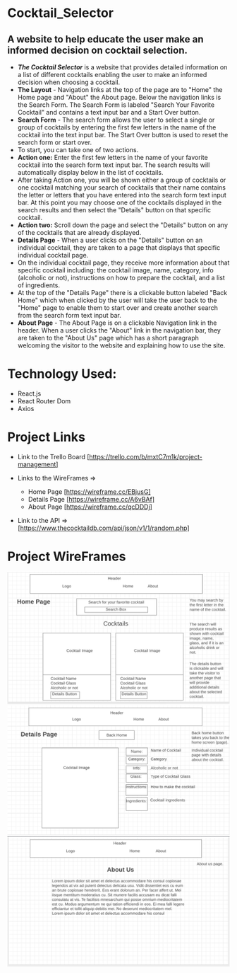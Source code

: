 # Cocktail_Selector
## A website to help educate the user make an informed decision on cocktail selection.
* **_The Cocktail Selector_** is a website that provides detailed information on a list of different cocktails enabling the user to make an informed decision when choosing a cocktail. 
* **The Layout** - Navigation links at the top of the page are to "Home" the Home page and "About" the About page. Below the navigation links is the Search Form. The Search Form is labeled "Search Your Favorite Cocktail" and contains a text input bar and a Start Over button.
* **Search Form** - The search form allows the user to select a single or group of cocktails by entering the first few letters in the name of the cocktail into the text input bar. The Start Over button is used to reset the search form or start over.
* To start, you can take one of two actions.
* **Action one:** Enter the first few letters in the name of your favorite cocktail into the search form text input bar. The search results will automatically display below in the list of cocktails.
* After taking Action one, you will be shown either a group of cocktails or one cocktail matching your search of cocktails that their name contains the letter or letters that you have entered into the search form text input bar. At this point you may choose one of the cocktails displayed in the search results and then select the "Details" button on that specific cocktail.
* **Action two:** Scroll down the page and select the "Details" button on any of the cocktails that are already displayed.
* **Details Page** - When a user clicks on the "Details" button on an individual cocktail, they are taken to a page that displays that specific individual cocktail page.
* On the individual cocktail page, they receive more information about that specific cocktail including: the cocktail image, name, category, info (alcoholic or not), instructions on how to prepare the cocktail, and a list of ingredients.
* At the top of the "Details Page" there is a clickable button labeled "Back Home" which when clicked by the user will take the user back to the "Home" page to enable them to start over and create another search from the search form text input bar.
* **About Page** - The About Page is on a clickable Navigation link in the header. When a user clicks the "About" link in the navigation bar, they are taken to the "About Us" page which has a short paragraph welcoming the visitor to the website and explaining how to use the site.

# Technology Used:
* React.js
* React Router Dom
* Axios

# Project Links
* Link to the Trello Board [https://trello.com/b/mxtC7m1k/project-management] 

* Links to the WireFrames => 
  * Home Page [https://wireframe.cc/EBjusG]  
  * Details Page [https://wireframe.cc/A6vBAf]  
  * About Page [https://wireframe.cc/qcDDDj]

* Link to the API => [https://www.thecocktaildb.com/api/json/v1/1/random.php]

# Project WireFrames
<img src="cocktail-selector/images/prh.png" alt="Wireframe-Home">
<img src="cocktail-selector/images/p2d.png" alt="Wireframe-Details">
<img src="cocktail-selector/images/p2a.png" alt="Wireframe-About">


